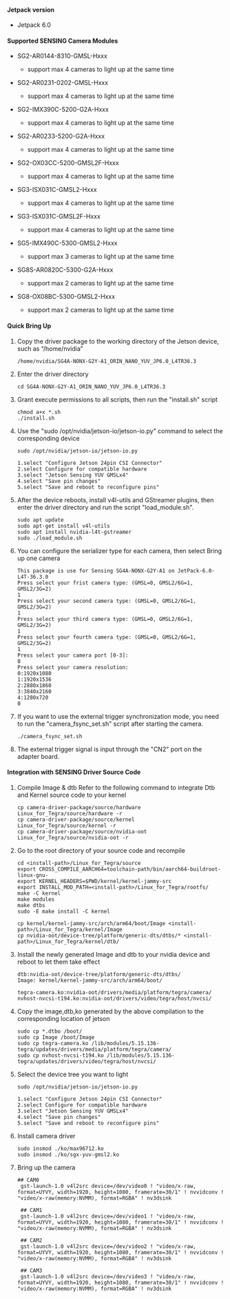 #### Jetpack version

* Jetpack 6.0

#### Supported SENSING Camera Modules

* SG2-AR0144-8310-GMSL-Hxxx

  * support max 4 cameras to light up at the same time
* SG2-AR0231-0202-GMSL-Hxxx

  * support max 4 cameras to light up at the same time
* SG2-IMX390C-5200-G2A-Hxxx

  * support max 4 cameras to light up at the same time
* SG2-AR0233-5200-G2A-Hxxx

  * support max 4 cameras to light up at the same time
* SG2-OX03CC-5200-GMSL2F-Hxxx

  * support max 4 cameras to light up at the same time
* SG3-ISX031C-GMSL2-Hxxx

  * support max 4 cameras to light up at the same time
* SG3-ISX031C-GMSL2F-Hxxx

  * support max 4 cameras to light up at the same time
* SG5-IMX490C-5300-GMSL2-Hxxx

  * support max 3 cameras to light up at the same time
* SG8S-AR0820C-5300-G2A-Hxxx

  * support max 2 cameras to light up at the same time
* SG8-OX08BC-5300-GMSL2-Hxxx

  * support max 2 cameras to light up at the same time

#### Quick Bring Up

1. Copy the driver package to the working directory of the Jetson device, such as “/home/nvidia”

   ```
   /home/nvidia/SG4A-NONX-G2Y-A1_ORIN_NANO_YUV_JP6.0_L4TR36.3
   ```
2. Enter the driver directory

   ```
   cd SG4A-NONX-G2Y-A1_ORIN_NANO_YUV_JP6.0_L4TR36.3
   ```
3. Grant execute permissions to all scripts, then run the "install.sh" script

   ```
   chmod a+x *.sh
   ./install.sh
   ```
4. Use the "sudo /opt/nvidia/jetson-io/jetson-io.py" command to select the corresponding device

   ```
   sudo /opt/nvidia/jetson-io/jetson-io.py

   1.select "Configure Jetson 24pin CSI Connector"
   2.select Configure for compatible hardware
   3.select "Jetson Sensing YUV GMSLx4"
   4.select "Save pin changes"
   5.select "Save and reboot to reconfigure pins"
   ```

5. After the device reboots, install v4l-utils and GStreamer plugins, then enter the driver directory and run the script "load_module.sh".

   ```
   sudo apt update
   sudo apt-get install v4l-utils
   sudo apt install nvidia-l4t-gstreamer
   sudo ./load_module.sh
   ```
6. You can configure the serializer type for each camera, then select Bring up one camera

   ```
   This package is use for Sensing SG4A-NONX-G2Y-A1 on JetPack-6.0-L4T-36.3.0
   Press select your frist camera type: (GMSL=0, GMSL2/6G=1, GMSL2/3G=2)
   1
   Press select your second camera type: (GMSL=0, GMSL2/6G=1, GMSL2/3G=2)
   1
   Press select your third camera type: (GMSL=0, GMSL2/6G=1, GMSL2/3G=2)
   1
   Press select your fourth camera type: (GMSL=0, GMSL2/6G=1, GMSL2/3G=2)
   1
   Press select your camera port [0-3]:
   0
   Press select your camera resolution:
   0:1920x1080
   1:1920x1536
   2:2880x1860
   3:3840x2160
   4:1280x720
   0
   ```
7. If you want to use the external trigger synchronization mode, you need to run the "camera_fsync_set.sh" script after starting the camera.  

   ```
   ./camera_fsync_set.sh
   ```  
8. The external trigger signal is input through the "CN2" port on the adapter board.   

#### Integration with SENSING Driver Source Code

1. Compile Image & dtb
   Refer to the following command to integrate Dtb and Kernel source code to your kernel

   ```
   cp camera-driver-package/source/hardware Linux_for_Tegra/source/hardware -r
   cp camera-driver-package/source/kernel Linux_for_Tegra/source/kernel -r
   cp camera-driver-package/source/nvidia-oot Linux_for_Tegra/source/nvidia-oot -r
   ```
2. Go to the root directory of your source code and recompile

   ```
   cd <install-path>/Linux_for_Tegra/source
   export CROSS_COMPILE_AARCH64=toolchain-path/bin/aarch64-buildroot-linux-gnu-
   export KERNEL_HEADERS=$PWD/kernel/kernel-jammy-src
   export INSTALL_MOD_PATH=<install-path>/Linux_for_Tegra/rootfs/
   make -C kernel
   make modules
   make dtbs
   sudo -E make install -C kernel

   cp kernel/kernel-jammy-src/arch/arm64/boot/Image <install-path>/Linux_for_Tegra/kernel/Image
   cp nvidia-oot/device-tree/platform/generic-dts/dtbs/* <install-path>/Linux_for_Tegra/kernel/dtb/
   ```
3. Install the newly generated Image and dtb to your nvidia device and reboot to let them take effect

   ```
   dtb:nvidia-oot/device-tree/platform/generic-dts/dtbs/
   Image: kernel/kernel-jammy-src/arch/arm64/boot/

   tegra-camera.ko:nvidia-oot/drivers/media/platform/tegra/camera/
   nvhost-nvcsi-t194.ko:nvidia-oot/drivers/video/tegra/host/nvcsi/
   ```
4. Copy the image,dtb,ko generated by the above compilation to the corresponding location of jetson

   ```
   sudo cp *.dtbo /boot/
   sudo cp Image /boot/Image
   sudo cp tegra-camera.ko /lib/modules/5.15.136-tegra/updates/drivers/media/platform/tegra/camera/
   sudo cp nvhost-nvcsi-t194.ko /lib/modules/5.15.136-tegra/updates/drivers/video/tegra/host/nvcsi/
   ```
5. Select the device tree you want to light

   ```
   sudo /opt/nvidia/jetson-io/jetson-io.py

   1.select "Configure Jetson 24pin CSI Connector"
   2.select Configure for compatible hardware
   3.select "Jetson Sensing YUV GMSLx4"
   4.select "Save pin changes"
   5.select "Save and reboot to reconfigure pins"
   ```
6. Install camera driver

   ```
   sudo insmod ./ko/max96712.ko
   sudo insmod ./ko/sgx-yuv-gmsl2.ko
   ```
7. Bring up the camera

   ```
   ## CAM0
    gst-launch-1.0 v4l2src device=/dev/video0 ! "video/x-raw, format=UYVY, width=1920, height=1080, framerate=30/1" ! nvvidconv ! "video/x-raw(memory:NVMM), format=RGBA" ! nv3dsink

    ## CAM1
    gst-launch-1.0 v4l2src device=/dev/video1 ! "video/x-raw, format=UYVY, width=1920, height=1080, framerate=30/1" ! nvvidconv ! "video/x-raw(memory:NVMM), format=RGBA" ! nv3dsink

    ## CAM2
    gst-launch-1.0 v4l2src device=/dev/video2 ! "video/x-raw, format=UYVY, width=1920, height=1080, framerate=30/1" ! nvvidconv ! "video/x-raw(memory:NVMM), format=RGBA" ! nv3dsink

    ## CAM3
    gst-launch-1.0 v4l2src device=/dev/video3 ! "video/x-raw, format=UYVY, width=1920, height=1080, framerate=30/1" ! nvvidconv ! "video/x-raw(memory:NVMM), format=RGBA" ! nv3dsink
   ```